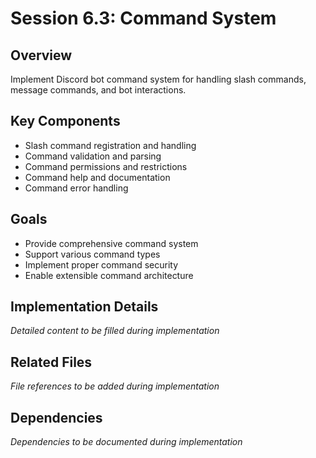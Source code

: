# Session 6.3: Command System

## Overview
Implement Discord bot command system for handling slash commands, message commands, and bot interactions.

## Key Components
- Slash command registration and handling
- Command validation and parsing
- Command permissions and restrictions
- Command help and documentation
- Command error handling

## Goals
- Provide comprehensive command system
- Support various command types
- Implement proper command security
- Enable extensible command architecture

## Implementation Details
*Detailed content to be filled during implementation*

## Related Files
*File references to be added during implementation*

## Dependencies
*Dependencies to be documented during implementation*